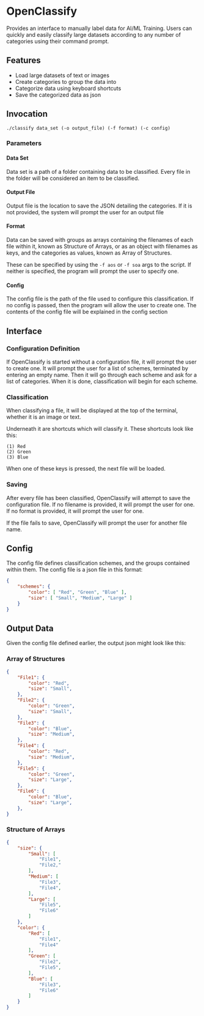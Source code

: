 # OpenClassify
Provides an interface to manually label data for AI/ML Training. Users can quickly and easily classify large datasets according to any number of categories using their command prompt.

## Features

- Load large datasets of text or images
- Create categories to group the data into
- Categorize data using keyboard shortcuts
- Save the categorized data as json

## Invocation

```
./classify data_set (-o output_file) (-f format) (-c config)
```

### Parameters

#### Data Set

Data set is a path of a folder containing data to be classified. Every file in the folder will be considered an item to be classified.

#### Output File

Output file is the location to save the JSON detailing the categories. If it is not provided, the system will prompt the user for an output file

#### Format

Data can be saved with groups as arrays containing the filenames of each file within it, known as Structure of Arrays, or as an object with filenames as keys, and the categories as values, known as Array of Structures.

These can be specified by using the `-f aos` or `-f soa` args to the script. If neither is specified, the program will prompt the user to specify one.

#### Config

The config file is the path of the file used to configure this classification. If no config is passed, then the program will allow the user to create one. The contents of the config file will be explained in the config section

## Interface

### Configuration Definition

If OpenClassify is started without a configuration file, it will prompt the user to create one. It will prompt the user for a list of schemes, terminated by entering an empty name. Then it will go through each scheme and ask for a list of categories. When it is done, classification will begin for each scheme.

### Classification

When classifying a file, it will be displayed at the top of the terminal, whether it is an image or text.

Underneath it are shortcuts which will classify it. These shortcuts look like this:

```
(1) Red
(2) Green
(3) Blue
```

When one of these keys is pressed, the next file will be loaded.

### Saving

After every file has been classified, OpenClassify will attempt to save the configuration file. If no filename is provided, it will prompt the user for one. If no format is provided, it will prompt the user for one.

If the file fails to save, OpenClassify will prompt the user for another file name.


## Config

The config file defines classification schemes, and the groups contained within them. The config file is a json file in this format:

```json
{
    "schemes": {
        "color": [ "Red", "Green", "Blue" ],
        "size": [ "Small", "Medium", "Large" ]
    }
}
```

## Output Data

Given the config file defined earlier, the output json might look like this:

### Array of Structures

```json
{
    "File1": {
        "color": "Red",
        "size": "Small",
    },
    "File2": {
        "color": "Green",
        "size": "Small",
    },
    "File3": {
        "color": "Blue",
        "size": "Medium",
    },
    "File4": {
        "color": "Red",
        "size": "Medium",
    },
    "File5": {
        "color": "Green",
        "size": "Large",
    },
    "File6": {
        "color": "Blue",
        "size": "Large",
    },
}
```



### Structure of Arrays

```json
{
    "size": {
        "Small": [
            "File1",
            "File2,"
        ],
        "Medium": [
            "File3",
            "File4",
        ],
        "Large": [
            "File5",
            "File6"
        ]
    },
    "color": {
        "Red": [
            "File1",
            "File4"
        ],
        "Green": [
            "File2",
            "File5",
        ],
        "Blue": [
            "File3",
            "File6"
        ]
    }
}
```